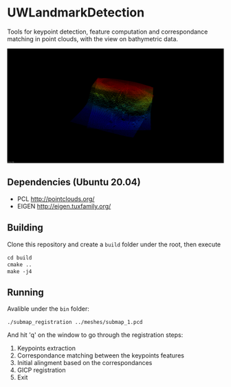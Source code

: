 # UWLandmarkDetection

Tools for keypoint detection, feature computation and correspondance matching in point clouds, with the view on bathymetric data.

![](img/gicp.gif)

## Dependencies (Ubuntu 20.04)
* PCL  http://pointclouds.org/
* EIGEN http://eigen.tuxfamily.org/

## Building

Clone this repository and create a `build` folder under the root, then execute
```
cd build
cmake ..
make -j4
```

## Running
Avalible under the `bin` folder:
```
./submap_registration ../meshes/submap_1.pcd
```
And hit 'q' on the window to go through the registration steps:
1. Keypoints extraction
2. Correspondance matching between the keypoints features
3. Initial alingment based on the correspondances
4. GICP registration
5. Exit
